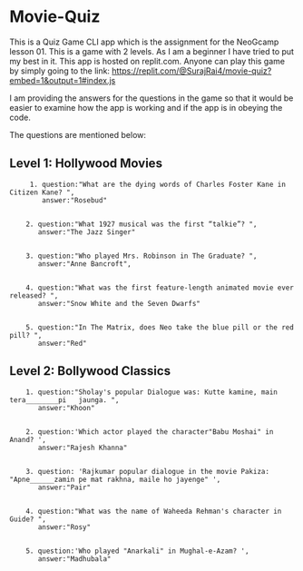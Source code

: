 # Movie-Quiz

This is a Quiz Game CLI app which is the assignment for the NeoGcamp lesson 01. This is a game with 2 levels. As I am a beginner I have tried to put my best in it. This app is hosted on replit.com. Anyone can play this game by simply going to the link: https://replit.com/@SurajRai4/movie-quiz?embed=1&output=1#index.js

I am providing the answers for the questions in the game so that it would be easier to examine how the app is working and if the app is in obeying the code.

The questions are mentioned below:

## Level 1: Hollywood Movies

         1. question:"What are the dying words of Charles Foster Kane in Citizen Kane? ",
            answer:"Rosebud"
      

        2. question:"What 1927 musical was the first “talkie”? ",
           answer:"The Jazz Singer"

      
        3. question:"Who played Mrs. Robinson in The Graduate? ",
           answer:"Anne Bancroft",
      

        4. question:"What was the first feature-length animated movie ever released? ",
           answer:"Snow White and the Seven Dwarfs"
      

        5. question:"In The Matrix, does Neo take the blue pill or the red pill? ",
           answer:"Red"
      

 ## Level 2: Bollywood Classics

        1. question:"Sholay's popular Dialogue was: Kutte kamine, main tera________pi   jaunga. ",
           answer:"Khoon"
    

        2. question:'Which actor played the character"Babu Moshai" in Anand? ',
           answer:"Rajesh Khanna"
      

        3. question: 'Rajkumar popular dialogue in the movie Pakiza: "Apne______zamin pe mat rakhna, maile ho jayenge" ',
           answer:"Pair"
      

        4. question:"What was the name of Waheeda Rehman's character in Guide? ",
           answer:"Rosy"
      

        5. question:'Who played "Anarkali" in Mughal-e-Azam? ',
           answer:"Madhubala"
      


